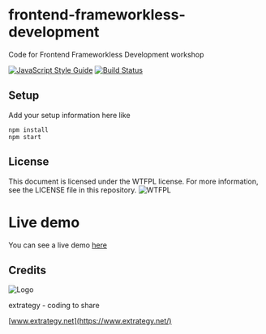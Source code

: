 # frontend-frameworkless-development
Code for Frontend Frameworkless Development workshop

[![JavaScript Style Guide](https://img.shields.io/badge/code_style-standard-brightgreen.svg)](https://standardjs.com)
[![Build Status](https://travis-ci.org/e-xtrategy/frontend-frameworkless-development.svg?branch=master)](https://travis-ci.org/e-xtrategy/frontend-frameworkless-development)

## Setup

Add your setup information here like

    npm install
    npm start

## License

This document is licensed under the WTFPL license. For more information, see the LICENSE file in this repository.
![WTFPL](http://www.wtfpl.net/wp-content/uploads/2012/12/wtfpl-badge-4.png)


# Live demo

You can see a live demo [here](https://e-xtrategy.github.io/frontend-frameworkless-development/)

## Credits
![Logo](http://www.extrategy.net/themes/custom/extrategy/img/logo-extrategy.svg)

extrategy - coding to share

[www.extrategy.net](https://www.extrategy.net/)

